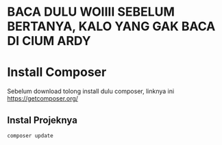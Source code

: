 # BACA DULU WOIIII SEBELUM BERTANYA, KALO YANG GAK BACA DI CIUM ARDY

# Install Composer

Sebelum download tolong install dulu composer, linknya ini https://getcomposer.org/

## Instal Projeknya

```bash
composer update
```
